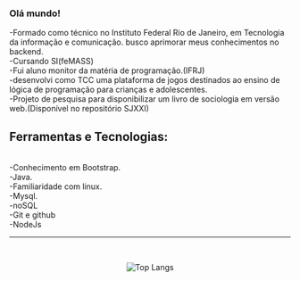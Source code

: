 ### Olá mundo! 


-Formado como técnico no Instituto Federal Rio de Janeiro, em Tecnologia da informação e comunicação. busco aprimorar meus conhecimentos no backend.<br>
-Cursando SI(feMASS)<br>
-Fui aluno monitor da matéria de programação.(IFRJ)<br>
-desenvolvi como TCC uma plataforma de jogos destinados ao ensino de lógica de programação para crianças e adolescentes.<br>
-Projeto de pesquisa para disponibilizar um livro de sociologia em versão web.(Disponível no repositório SJXXI)<br>

## Ferramentas e Tecnologias:
<br>
-Conhecimento em Bootstrap.<br>
-Java.<br>
-Familiaridade com linux.<br>
-Mysql.<br>
-noSQL<br>
-Git e github<br>
-NodeJs<br>
<hr><br><div style="text-align:center;">

  

![Top Langs](https://github-readme-stats.vercel.app/api/top-langs/?username=NathanAzvdo&layout=pie&hide=html,css&langs_count=7)

</div>
